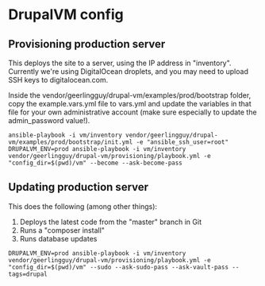 # DrupalVM config

## Provisioning production server

This deploys the site to a server, using the IP address in "inventory". Currently we're using DigitalOcean droplets, and you may need to upload SSH keys to digitalocean.com.

Inside the vendor/geerlingguy/drupal-vm/examples/prod/bootstrap folder, copy the example.vars.yml file to vars.yml and update the variables in that file for your own administrative account (make sure especially to update the  admin_password value!).

```
ansible-playbook -i vm/inventory vendor/geerlingguy/drupal-vm/examples/prod/bootstrap/init.yml -e "ansible_ssh_user=root"
DRUPALVM_ENV=prod ansible-playbook -i vm/inventory vendor/geerlingguy/drupal-vm/provisioning/playbook.yml -e "config_dir=$(pwd)/vm" --become --ask-become-pass
```

## Updating production server

This does the following (among other things):

1. Deploys the latest code from the "master" branch in Git
2. Runs a "composer install"
3. Runs database updates

```
DRUPALVM_ENV=prod ansible-playbook -i vm/inventory vendor/geerlingguy/drupal-vm/provisioning/playbook.yml -e "config_dir=$(pwd)/vm" --sudo --ask-sudo-pass --ask-vault-pass --tags=drupal
```
